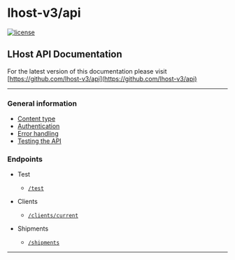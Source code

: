 # lhost-v3/api

[![license](https://img.shields.io/github/license/lhost-v3/api.svg)](https://github.com/lhost-v3/api)

## LHost API Documentation

For the latest version of this documentation please visit [https://github.com/lhost-v3/api](https://github.com/lhost-v3/api)

---

### General information

* [Content type](docs/ContentType.md)
* [Authentication](docs/Authentication.md)
* [Error handling](docs/ErrorHandling.md)
* [Testing the API](docs/Testing.md)

### Endpoints

* Test
    * [`/test`](docs/Endpoints/Test.md)

* Clients
    * [`/clients/current`](docs/Endpoints/Clients/Current.md)

* Shipments
    * [`/shipments`](docs/Endpoints/Shipments/Shipments.md)

---
